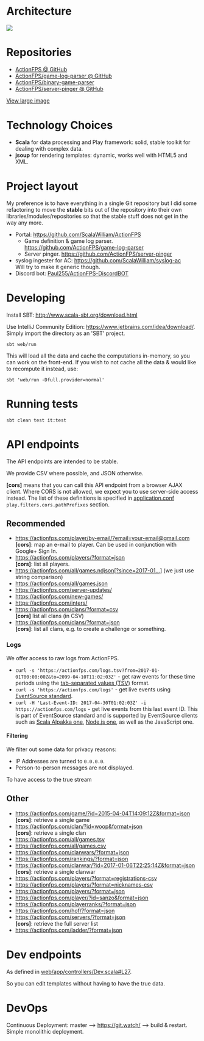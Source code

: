 # Architecture

![](https://docs.google.com/drawings/d/1fGcN6fcKC_oCL1KtC_-pmWCT_1Da-ka0nijrzUuxiyw/pub?w=661&h=567)

# Repositories
* [ActionFPS @ GitHub](https://github.com/ScalaWilliam/ActionFPS)
* [ActionFPS/game-log-parser @ GitHub](https://github.com/ActionFPS/game-log-parser)
* [ActionFPS/binary-game-parser](https://github.com/ActionFPS/binary-game-parser)
* [ActionFPS/server-pinger @ GitHub](https://github.com/ActionFPS/server-pinger)

[View large image](https://docs.google.com/drawings/d/1fGcN6fcKC_oCL1KtC_-pmWCT_1Da-ka0nijrzUuxiyw/pub?w=1984&h=1701)

# Technology Choices

* __Scala__ for data processing and Play framework: solid, stable toolkit for dealing with complex data.
* __jsoup__ for rendering templates: dynamic, works well with HTML5 and XML.

# Project layout

My preference is to have everything in a single Git repository but I did some refactoring to move the **stable** bits out of the repository into their own libraries/modules/repositories so that the stable stuff does not get in the way any more.

* Portal: https://github.com/ScalaWilliam/ActionFPS
  * Game definition & game log parser. https://github.com/ActionFPS/game-log-parser
  * Server pinger. https://github.com/ActionFPS/server-pinger
* syslog ingester for AC: https://github.com/ScalaWilliam/syslog-ac <br/> Will try to make it generic though.
* Discord bot: <a href="https://github.com/Paul255/ActionFPS-DiscordBOT">Paul255/ActionFPS-DiscordBOT</a>

# Developing

Install SBT: http://www.scala-sbt.org/download.html

Use IntelliJ Community Edition: https://www.jetbrains.com/idea/download/. Simply import the directory as an 'SBT' project.

```
sbt web/run
```

This will load all the data and cache the computations in-memory, so you can work on the front-end.
If you wish to not cache all the data & would like to recompute it instead, use:

```
sbt 'web/run -Dfull.provider=normal'
```

# Running tests

```
sbt clean test it:test
```

# API endpoints

The API endpoints are intended to be stable.

We provide CSV where possible, and JSON otherwise.

**[cors]** means that you can call this API endpoint from a browser AJAX client.
Where CORS is not allowed, we expect you to use server-side access instead. The list of these definitions is specified in [application.conf](https://github.com/ScalaWilliam/ActionFPS/blob/master/web/conf/application.conf#L42) `play.filters.cors.pathPrefixes` section. 

## Recommended
* https://actionfps.com/player/by-email/?email=your-email@gmail.com <br/> **[cors]**: map an e-mail to player. Can be used in conjunction with Google+ Sign In.
* https://actionfps.com/players/?format=json <br/> **[cors]**: list all players.
* https://actionfps.com/all/games.ndjson[?since=2017-01...] (we just use string comparison)
* https://actionfps.com/all/games.json
* https://actionfps.com/server-updates/
* https://actionfps.com/new-games/
* https://actionfps.com/inters/
* https://actionfps.com/clans/?format=csv <br/>**[cors]** list all clans (in CSV)
* https://actionfps.com/clans/?format=json <br/> **[cors]**: list all clans, e.g. to create a challenge or something.

### Logs

We offer access to raw logs from ActionFPS. 

* `curl -s 'https://actionfps.com/logs.tsv?from=2017-01-01T00:00:00Z&to=2099-04-10T11:02:03Z'` - get raw events for these time periods using the [tab-separated values (TSV)](https://en.wikipedia.org/wiki/Tab-separated_values) format.
* `curl -s 'https://actionfps.com/logs'` - get live events using [EventSource standard](https://www.w3.org/TR/eventsource/).
* `curl -H 'Last-Event-ID: 2017-04-30T01:02:03Z' -i https://actionfps.com/logs` - get live events from this last event ID. This is part of EventSource standard and is supported by EventSource clients such as [Scala Alpakka one](http://developer.lightbend.com/docs/alpakka/current/sse.html), [Node.js one](https://www.npmjs.com/package/eventsource), as well as the JavaScript one.

#### Filtering

We filter out some data for privacy reasons:
- IP Addresses are turned to `0.0.0.0`.
- Person-to-person messages are not displayed.

To have access to the true stream

## Other
* https://actionfps.com/game/?id=2015-04-04T14:09:12Z&format=json <br/> **[cors]**: retrieve a single game
* https://actionfps.com/clan/?id=woop&format=json <br/> **[cors]**: retrieve a single clan
* https://actionfps.com/all/games.tsv
* https://actionfps.com/all/games.csv
* https://actionfps.com/clanwars/?format=json
* https://actionfps.com/rankings/?format=json
* https://actionfps.com/clanwar/?id=2017-01-06T22:25:14Z&format=json <br/> **[cors]**: retrieve a single clanwar
* https://actionfps.com/players/?format=registrations-csv
* https://actionfps.com/players/?format=nicknames-csv
* https://actionfps.com/players/?format=json
* https://actionfps.com/player/?id=sanzo&format=json
* https://actionfps.com/playerranks/?format=json
* https://actionfps.com/hof/?format=json
* https://actionfps.com/servers/?format=json <br/> **[cors]**: retrieve the full server list
* https://actionfps.com/ladder/?format=json

# Dev endpoints

As defined in [web/app/controllers/Dev.scala#L27](https://github.com/ScalaWilliam/ActionFPS/blob/master/web/app/controllers/Dev.scala#L27).

So you can edit templates without having to have the true data.

# DevOps
Continuous Deployment: master --> <https://git.watch/> --> build & restart. Simple monolithic deployment.
